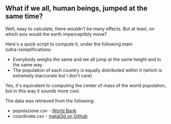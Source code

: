 ## What if we all, human beings, jumped at the same time?
Well, easy to calculate, there wouldn't be many effects. But at least, on which axis would the earth imperceptibly move?

Here's a quick script to compute it, under the following main (ultra-)simplifications:
- Everybody weighs the same and we all jump at the same height and in the same way
- The population of each country is equally distributed within it (which is extremely inaccurate but I don't care)

Yes, it's equivalent to computing the center of mass of the world population, but in this way it sounds more cool.



The data was retrieved from the following:
- popolazione.csv - [World Bank](https://data.worldbank.org/indicator/SP.POP.TOTL)
- coordinate.csv - [metal3d on Github](https://gist.github.com/metal3d/5b925077e66194551df949de64e910f6)
